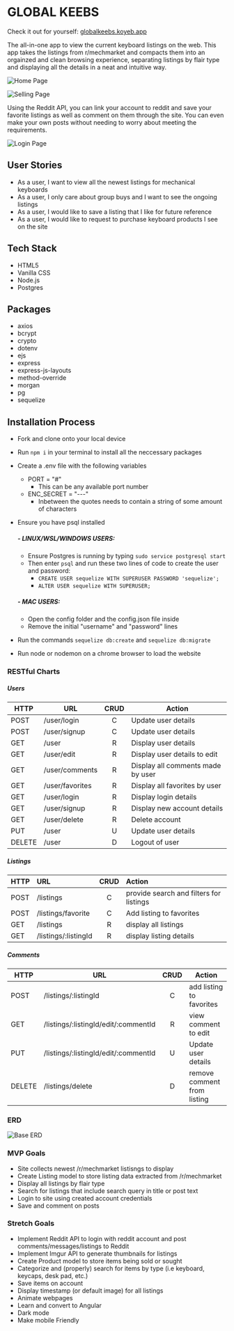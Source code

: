 # GLOBAL KEEBS 
Check it out for yourself: [globalkeebs.koyeb.app](https://global-keebs-iandab47.koyeb.app/)

The all-in-one app to view the current keyboard listings on the web. This app takes the listings from r/mechmarket and compacts them into an orgainzed and clean browsing experience, separating listings by flair type and displaying all the details in a neat and intuitive way.

![Home Page](https://i.imgur.com/hqwwGBI.png "Home Page")

![Selling Page](https://i.imgur.com/31tuQ3o.png "Selling Page")

Using the Reddit API, you can link your account to reddit and save your favorite listings as well as comment on them through the site. You can even make your own posts without needing to worry about meeting the requirements.

![Login Page](https://i.imgur.com/37NIA6V.png "Login")

## User Stories
- As a user, I want to view all the newest listings for mechanical keyboards
- As a user, I only care about group buys and I want to see the ongoing listings
- As a user, I would like to save a listing that I like for future reference
- As a user, I would like to request to purchase keyboard products I see on the site

## Tech Stack
- HTML5
- Vanilla CSS
- Node.js
- Postgres

## Packages
- axios
- bcrypt
- crypto
- dotenv
- ejs
- express
- express-js-layouts
- method-override
- morgan
- pg
- sequelize

## Installation Process
- Fork and clone onto your local device
- Run `npm i` in your terminal to install all the neccessary packages
- Create a .env file with the following variables
  - PORT = "#"
    - This can be any available port number
  - ENC_SECRET = "---"
    - Inbetween the quotes needs to contain a string of some amount of characters
- Ensure you have psql installed
  ##### - LINUX/WSL/WINDOWS USERS:
    - Ensure Postgres is running by typing `sudo service postgresql start`
    - Then enter `psql` and run these two lines of code to create the user and password:
      - `CREATE USER sequelize WITH SUPERUSER PASSWORD 'sequelize';`
      - `ALTER USER sequelize WITH SUPERUSER;` 
  ##### - MAC USERS:
    - Open the config folder and the config.json file inside
    - Remove the initial "username" and "password" lines

- Run the commands `sequelize db:create` and `sequelize db:migrate`
- Run node or nodemon on a chrome browser to load the website

### RESTful Charts
##### Users
| HTTP   | URL             | CRUD   | Action                            |
| ---    | ---             | :----: | ---                               |
| POST   | /user/login     | C      | Update user details               |
| POST   | /user/signup    | C      | Update user details               |
| GET    | /user           | R      | Display user details              |
| GET    | /user/edit      | R      | Display user details to edit      |
| GET    | /user/comments  | R      | Display all comments made by user |
| GET    | /user/favorites | R      | Display all favorites by user     |
| GET    | /user/login     | R      | Display login details             |
| GET    | /user/signup    | R      | Display new account details       |
| GET    | /user/delete    | R      | Delete account                    |
| PUT    | /user           | U      | Update user details               |
| DELETE | /user           | D      | Logout of user                    |

##### Listings
| HTTP   | URL                  | CRUD   | Action                                  |
| :---   | :---                 | :----: | :---                                    |
| POST   | /listings            | C      | provide search and filters for listings |
| POST   | /listings/favorite   | C      | Add listing to favorites                |
| GET    | /listings            | R      | display all listings                    |
| GET    | /listings/:listingId | R      | display listing details                 |

##### Comments
| HTTP   | URL                                  | CRUD   | Action                      |
| ---    | ---                                  | :----: | ---                         |
| POST   | /listings/:listingId                 | C      | add listing to favorites    |
| GET    | /listings/:listingId/edit/:commentId | R      | view comment to edit        |
| PUT    | /listings/:listingId/edit/:commentId | U      | Update user details         |
| DELETE | /listings/delete                     | D      | remove comment from listing |

### ERD
![Base ERD](https://i.imgur.com/o3humRS.png "Base ERD")

### MVP Goals
- Site collects newest /r/mechmarket listisngs to display
- Create Listing model to store listing data extracted from /r/mechmarket
- Display all listings by flair type
- Search for listings that include search query in title or post text
- Login to site using created account credentials
- Save and comment on posts

### Stretch Goals
- Implement Reddit API to login with reddit account and post comments/messages/listings to Reddit
- Implement Imgur API to generate thumbnails for listings
- Create Product model to store items being sold or sought
- Categorize and (properly) search for items by type (i.e keyboard, keycaps, desk pad, etc.)
- Save items on account
- Display timestamp (or default image) for all listings
- Animate webpages
- Learn and convert to Angular
- Dark mode
- Make mobile Friendly